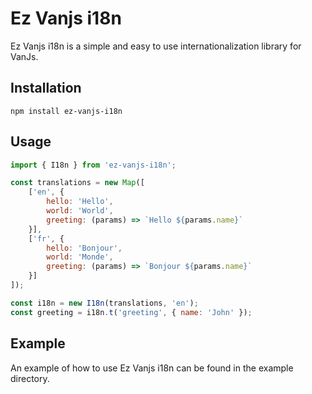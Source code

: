 # Ez Vanjs i18n
Ez Vanjs i18n is a simple and easy to use internationalization library for VanJs.

## Installation
```npm install ez-vanjs-i18n```

## Usage
```javascript
import { I18n } from 'ez-vanjs-i18n';

const translations = new Map([
    ['en', {
        hello: 'Hello',
        world: 'World',
        greeting: (params) => `Hello ${params.name}`
    }],
    ['fr', {
        hello: 'Bonjour',
        world: 'Monde',
        greeting: (params) => `Bonjour ${params.name}`
    }]
]);

const i18n = new I18n(translations, 'en');
const greeting = i18n.t('greeting', { name: 'John' });
```
## Example
An example of how to use Ez Vanjs i18n can be found in the example directory.
